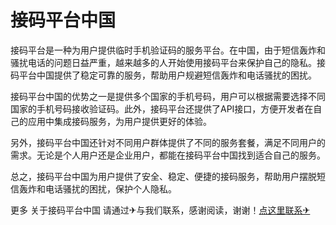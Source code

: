 # 接码平台中国

接码平台是一种为用户提供临时手机验证码的服务平台。在中国，由于短信轰炸和骚扰电话的问题日益严重，越来越多的人开始使用接码平台来保护自己的隐私。接码平台中国提供了稳定可靠的服务，帮助用户规避短信轰炸和电话骚扰的困扰。

接码平台中国的优势之一是提供多个国家的手机号码，用户可以根据需要选择不同国家的手机号码接收验证码。此外，接码平台还提供了API接口，方便开发者在自己的应用中集成接码服务，为用户提供更好的体验。

另外，接码平台中国还针对不同用户群体提供了不同的服务套餐，满足不同用户的需求。无论是个人用户还是企业用户，都能在接码平台中国找到适合自己的服务。

总之，接码平台中国为用户提供了安全、稳定、便捷的接码服务，帮助用户摆脱短信轰炸和电话骚扰的困扰，保护个人隐私。

更多 关于接码平台中国 请通过✈与我们联系，感谢阅读，谢谢！[点这里联系✈](https://www.k02.cc)